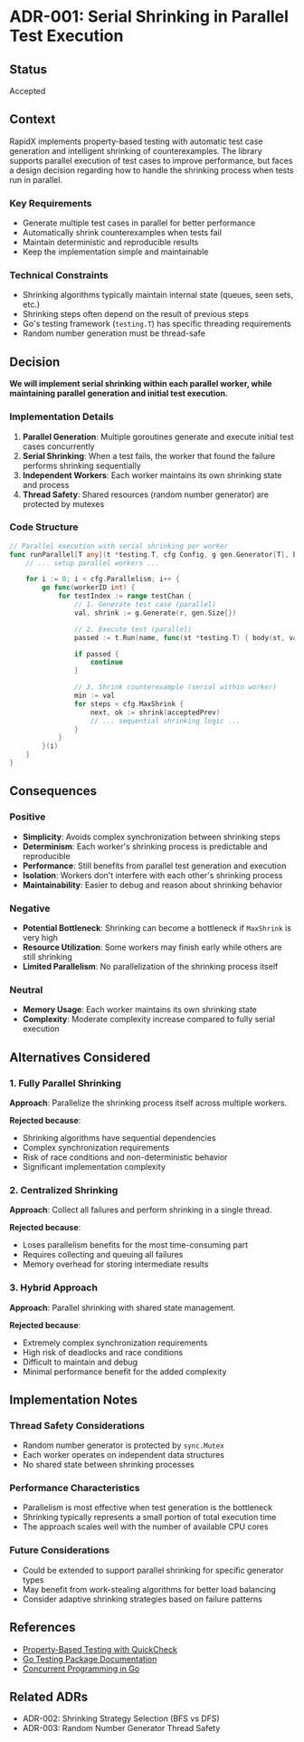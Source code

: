 # ADR-001: Serial Shrinking in Parallel Test Execution

## Status
Accepted

## Context

RapidX implements property-based testing with automatic test case generation and intelligent shrinking of counterexamples. The library supports parallel execution of test cases to improve performance, but faces a design decision regarding how to handle the shrinking process when tests run in parallel.

### Key Requirements
- Generate multiple test cases in parallel for better performance
- Automatically shrink counterexamples when tests fail
- Maintain deterministic and reproducible results
- Keep the implementation simple and maintainable

### Technical Constraints
- Shrinking algorithms typically maintain internal state (queues, seen sets, etc.)
- Shrinking steps often depend on the result of previous steps
- Go's testing framework (`testing.T`) has specific threading requirements
- Random number generation must be thread-safe

## Decision

**We will implement serial shrinking within each parallel worker, while maintaining parallel generation and initial test execution.**

### Implementation Details

1. **Parallel Generation**: Multiple goroutines generate and execute initial test cases concurrently
2. **Serial Shrinking**: When a test fails, the worker that found the failure performs shrinking sequentially
3. **Independent Workers**: Each worker maintains its own shrinking state and process
4. **Thread Safety**: Shared resources (random number generator) are protected by mutexes

### Code Structure

```go
// Parallel execution with serial shrinking per worker
func runParallel[T any](t *testing.T, cfg Config, g gen.Generator[T], body func(*testing.T, T), seed int64, r *rand.Rand) {
    // ... setup parallel workers ...

    for i := 0; i < cfg.Parallelism; i++ {
        go func(workerID int) {
            for testIndex := range testChan {
                // 1. Generate test case (parallel)
                val, shrink := g.Generate(r, gen.Size{})

                // 2. Execute test (parallel)
                passed := t.Run(name, func(st *testing.T) { body(st, val) })

                if passed {
                    continue
                }

                // 3. Shrink counterexample (serial within worker)
                min := val
                for steps < cfg.MaxShrink {
                    next, ok := shrink(acceptedPrev)
                    // ... sequential shrinking logic ...
                }
            }
        }(i)
    }
}
```

## Consequences

### Positive
- **Simplicity**: Avoids complex synchronization between shrinking steps
- **Determinism**: Each worker's shrinking process is predictable and reproducible
- **Performance**: Still benefits from parallel test generation and execution
- **Isolation**: Workers don't interfere with each other's shrinking process
- **Maintainability**: Easier to debug and reason about shrinking behavior

### Negative
- **Potential Bottleneck**: Shrinking can become a bottleneck if `MaxShrink` is very high
- **Resource Utilization**: Some workers may finish early while others are still shrinking
- **Limited Parallelism**: No parallelization of the shrinking process itself

### Neutral
- **Memory Usage**: Each worker maintains its own shrinking state
- **Complexity**: Moderate complexity increase compared to fully serial execution

## Alternatives Considered

### 1. Fully Parallel Shrinking
**Approach**: Parallelize the shrinking process itself across multiple workers.

**Rejected because**:
- Shrinking algorithms have sequential dependencies
- Complex synchronization requirements
- Risk of race conditions and non-deterministic behavior
- Significant implementation complexity

### 2. Centralized Shrinking
**Approach**: Collect all failures and perform shrinking in a single thread.

**Rejected because**:
- Loses parallelism benefits for the most time-consuming part
- Requires collecting and queuing all failures
- Memory overhead for storing intermediate results

### 3. Hybrid Approach
**Approach**: Parallel shrinking with shared state management.

**Rejected because**:
- Extremely complex synchronization requirements
- High risk of deadlocks and race conditions
- Difficult to maintain and debug
- Minimal performance benefit for the added complexity

## Implementation Notes

### Thread Safety Considerations
- Random number generator is protected by `sync.Mutex`
- Each worker operates on independent data structures
- No shared state between shrinking processes

### Performance Characteristics
- Parallelism is most effective when test generation is the bottleneck
- Shrinking typically represents a small portion of total execution time
- The approach scales well with the number of available CPU cores

### Future Considerations
- Could be extended to support parallel shrinking for specific generator types
- May benefit from work-stealing algorithms for better load balancing
- Consider adaptive shrinking strategies based on failure patterns

## References

- [Property-Based Testing with QuickCheck](https://www.cse.chalmers.se/~rjmh/QuickCheck/manual.html)
- [Go Testing Package Documentation](https://pkg.go.dev/testing)
- [Concurrent Programming in Go](https://golang.org/doc/effective_go.html#concurrency)

## Related ADRs

- ADR-002: Shrinking Strategy Selection (BFS vs DFS)
- ADR-003: Random Number Generator Thread Safety